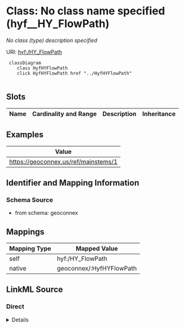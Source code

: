 

# Class: No class name specified (hyf__HY_FlowPath)


_No class (type) description specified_





URI: [hyf:/HY_FlowPath](https://www.opengis.net/def/schema/hy_features/hyf/HY_FlowPath)






```mermaid
 classDiagram
    class HyfHYFlowPath
    click HyfHYFlowPath href "../HyfHYFlowPath"
      
```




<!-- no inheritance hierarchy -->


## Slots

| Name | Cardinality and Range | Description | Inheritance |
| ---  | --- | --- | --- |










## Examples

| Value |
| --- |
| https://geoconnex.us/ref/mainstems/1 |


## Identifier and Mapping Information







### Schema Source


* from schema: geoconnex




## Mappings

| Mapping Type | Mapped Value |
| ---  | ---  |
| self | hyf:/HY_FlowPath |
| native | geoconnex/:HyfHYFlowPath |







## LinkML Source

<!-- TODO: investigate https://stackoverflow.com/questions/37606292/how-to-create-tabbed-code-blocks-in-mkdocs-or-sphinx -->

### Direct

<details>
```yaml
name: hyf__HY_FlowPath
conforms_to: No schema conformance document specified
description: No class (type) description specified
title: No class name specified
notes:
- Class with 33851 occurrences.
examples:
- value: https://geoconnex.us/ref/mainstems/1
from_schema: geoconnex
rank: 1000
class_uri: hyf:/HY_FlowPath

```
</details>

### Induced

<details>
```yaml
name: hyf__HY_FlowPath
conforms_to: No schema conformance document specified
description: No class (type) description specified
title: No class name specified
notes:
- Class with 33851 occurrences.
examples:
- value: https://geoconnex.us/ref/mainstems/1
from_schema: geoconnex
rank: 1000
class_uri: hyf:/HY_FlowPath

```
</details>
